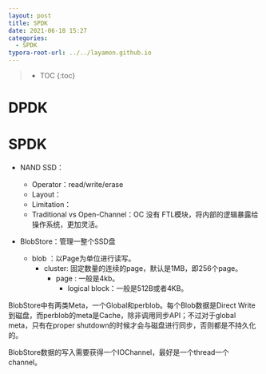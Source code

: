 ```yaml
---
layout: post
title: SPDK
date: 2021-06-18 15:27
categories:
  - SPDK
typora-root-url: ../../layamon.github.io
---
```

> * TOC
{:toc}

# DPDK



# SPDK

- NAND SSD：
  - Operator：read/write/erase
  - Layout：
  - Limitation：
  - Traditional vs Open-Channel：OC 没有 FTL模块，将内部的逻辑暴露给操作系统，更加灵活。

- BlobStore：管理一整个SSD盘
  - blob ：以Page为单位进行读写。
    - cluster: 固定数量的连续的page，默认是1MB，即256个page。
      - page : 一般是4kb。
        - logical block：一般是512B或者4KB。

BlobStore中有两类Meta，一个Global和perblob。每个Blob数据是Direct Write到磁盘，而perblob的meta是Cache，除非调用同步API；不过对于global meta，只有在proper shutdown的时候才会与磁盘进行同步，否则都是不持久化的。

BlobStore数据的写入需要获得一个IOChannel，最好是一个thread一个channel。

